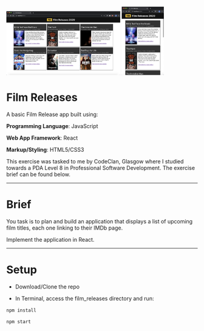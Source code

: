 <img src="https://github.com/CrugBarat/my_files/blob/master/film_releases/film1.png" width="300"> <img src="https://github.com/CrugBarat/my_files/blob/master/film_releases/film2.png" height="180">

# Film Releases

A basic Film Release app built using:

**Programming Language**: JavaScript

**Web App Framework**: React

**Markup/Styling**: HTML5/CSS3

This exercise was tasked to me by CodeClan, Glasgow where I studied towards a PDA Level 8 in Professional Software Development. The exercise brief can be found below.

---

# Brief

You task is to plan and build an application that displays a list of upcoming film titles, each one linking to their IMDb page.

Implement the application in React.

---

# Setup

- Download/Clone the repo

- In Terminal, access the film_releases directory and run:

```
npm install
```
```
npm start
```
